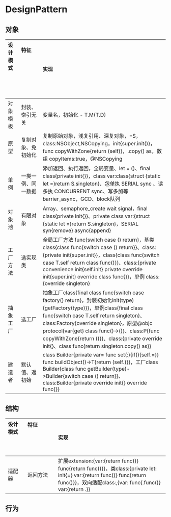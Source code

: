 # DesignPattern

## 对象

| **设计模式** &nbsp; &nbsp; &nbsp; &nbsp; &nbsp; &nbsp; &nbsp; &nbsp; &nbsp; &nbsp; &nbsp; &nbsp; | **特征** &nbsp; &nbsp; &nbsp; &nbsp; &nbsp; &nbsp; &nbsp; &nbsp; &nbsp; &nbsp; &nbsp; &nbsp; &nbsp; &nbsp; &nbsp; &nbsp; &nbsp; &nbsp; &nbsp; &nbsp; &nbsp; &nbsp; &nbsp; &nbsp; &nbsp; &nbsp; &nbsp; &nbsp; &nbsp; &nbsp; &nbsp; &nbsp; &nbsp; &nbsp; &nbsp; &nbsp; | **实现** |
| :- | :- | :- |
| 对象模板 | 封装、索引无关 | 变量名，初始化 - T.M(T.D) |
| 原型 | 复制对象、免初始化 | 复制原始对象，浅复引用、深复对象，=S，class:NSObject,NSCopying，init{super.init()}，func copyWithZone{return (self)}，.copy() as，数组 copyItems:true，@NSCopying |
| 单例 | 一类一例、同一数据 | 添加返回、执行返回，全局变量、let = ()、final class{private init{}}，class var:class{struct {static let =}return S.singleton}、包单执 SERIAL sync 、读多执 CONCURRENT sync、写多加等 barrier_async，GCD、block队列 |
| 对象池 | 有限对象 | Array、semaphore_create wait signal，final class{private init{}}、private class var:{struct {static let =}return S.singleton}，SERIAL syn{remove} async{append} |
| 工厂方法 | 选实现类 | 全局工厂方法 func{switch case () return}，基类 class{class func{switch case () return}}、class:{private init{super.init}}，class{class func{switch case T.self return class func()}}、class:{private convenience init{self.init} private override init{super.init} override class func{}}，单例 class:{override singleton} |
| 抽象工厂 | 选工厂 | 抽象工厂class{final class func{switch case factory() return}，封装初始化init(type){getFactory(type)}}，单例class{final class func{switch case T.self return singleton}、class:Factory{override singleton}，原型@objc protocol{var{get} class func()->()}、class:P{func copyWithZone{return ()}}、class:{private override init{}、class func{return singleton.copy() as}} |
| 建造者 | 默认值、返初始 | class Builder{private var= func set(:){if(){self.=}} func buildObject()->T{return (self.)}}，工厂class Builder{class func getBuilder(type)->Builder{switch case () return}}、class:Builder{private override init{} override func{}} | 

## 结构

| **设计模式** &nbsp; &nbsp; &nbsp; &nbsp; &nbsp; &nbsp; &nbsp; &nbsp; &nbsp; &nbsp; &nbsp; &nbsp; | **特征** &nbsp; &nbsp; &nbsp; &nbsp; &nbsp; &nbsp; &nbsp; &nbsp; &nbsp; &nbsp; &nbsp; &nbsp; &nbsp; &nbsp; &nbsp; &nbsp; &nbsp; &nbsp; &nbsp; &nbsp; &nbsp; &nbsp; &nbsp; &nbsp; &nbsp; &nbsp; &nbsp; &nbsp; &nbsp; &nbsp; &nbsp; &nbsp; &nbsp; &nbsp; &nbsp; &nbsp; | **实现** |
| :- | :- | :- |
| 适配器 | 返回方法 | 扩展extension:{var:{return func()} func{return func()}}，类class:{private let: init{=} var:{return func()} func{return func()}}，双向适配class:,{var: func{.func()} var:{return .}} |

## 行为
